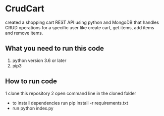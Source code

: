 # CrudCart
created a shopping cart REST API using python and MongoDB that handles CRUD
operations for a specific user like create cart, get items, add items and remove items.

## What you need to run this code
1. python version 3.6 or later
2. pip3 
## How to run code 
1  clone this repository 
2 open command line in the cloned folder
  * to install dependencies run pip install -r requirements.txt
  * run python index.py 
